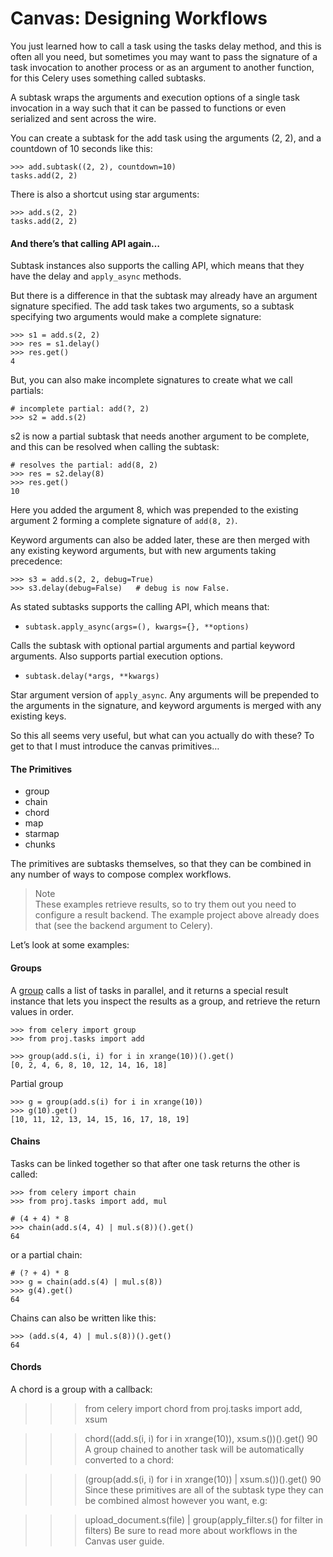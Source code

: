 # Canvas: Designing Workflows

You just learned how to call a task using the tasks delay method, and this is often all you need, but sometimes you may want to pass the signature of a task invocation to another process or as an argument to another function, for this Celery uses something called subtasks.

A subtask wraps the arguments and execution options of a single task invocation in a way such that it can be passed to functions or even serialized and sent across the wire.

You can create a subtask for the add task using the arguments (2, 2), and a countdown of 10 seconds like this:

```
>>> add.subtask((2, 2), countdown=10)
tasks.add(2, 2)
```

There is also a shortcut using star arguments:

```
>>> add.s(2, 2)
tasks.add(2, 2)
```

#### And there’s that calling API again…
Subtask instances also supports the calling API, which means that they have the delay and `apply_async` methods.

But there is a difference in that the subtask may already have an argument signature specified. The add task takes two arguments, so a subtask specifying two arguments would make a complete signature:

```
>>> s1 = add.s(2, 2)
>>> res = s1.delay()
>>> res.get()
4
```

But, you can also make incomplete signatures to create what we call partials:

```
# incomplete partial: add(?, 2)
>>> s2 = add.s(2)
```

s2 is now a partial subtask that needs another argument to be complete, and this can be resolved when calling the subtask:

```
# resolves the partial: add(8, 2)
>>> res = s2.delay(8)
>>> res.get()
10
```

Here you added the argument 8, which was prepended to the existing argument 2 forming a complete signature of `add(8, 2)`.

Keyword arguments can also be added later, these are then merged with any existing keyword arguments, but with new arguments taking precedence:

```
>>> s3 = add.s(2, 2, debug=True)
>>> s3.delay(debug=False)   # debug is now False.
```

As stated subtasks supports the calling API, which means that:

* `subtask.apply_async(args=(), kwargs={}, **options)`

Calls the subtask with optional partial arguments and partial keyword arguments. Also supports partial execution options.

* `subtask.delay(*args, **kwargs)`

Star argument version of `apply_async`. Any arguments will be prepended to the arguments in the signature, and keyword arguments is merged with any existing keys.

So this all seems very useful, but what can you actually do with these? To get to that I must introduce the canvas primitives…

#### The Primitives  
* group  
* chain  
* chord  
* map  
* starmap  
* chunks  

The primitives are subtasks themselves, so that they can be combined in any number of ways to compose complex workflows.

> Note  
These examples retrieve results, so to try them out you need to configure a result backend. The example project above already does that (see the backend argument to Celery).

Let’s look at some examples:

#### Groups  
A [group](http://docs.celeryproject.org/en/latest/reference/celery.html#celery.group) calls a list of tasks in parallel, and it returns a special result instance that lets you inspect the results as a group, and retrieve the return values in order.

```
>>> from celery import group
>>> from proj.tasks import add

>>> group(add.s(i, i) for i in xrange(10))().get()
[0, 2, 4, 6, 8, 10, 12, 14, 16, 18]
```

Partial group

```
>>> g = group(add.s(i) for i in xrange(10))
>>> g(10).get()
[10, 11, 12, 13, 14, 15, 16, 17, 18, 19]
```

#### Chains  
Tasks can be linked together so that after one task returns the other is called:

```
>>> from celery import chain
>>> from proj.tasks import add, mul

# (4 + 4) * 8
>>> chain(add.s(4, 4) | mul.s(8))().get()
64
```

or a partial chain:

```
# (? + 4) * 8
>>> g = chain(add.s(4) | mul.s(8))
>>> g(4).get()
64
```

Chains can also be written like this:

```
>>> (add.s(4, 4) | mul.s(8))().get()
64
```

#### Chords
A chord is a group with a callback:

>>> from celery import chord
>>> from proj.tasks import add, xsum

>>> chord((add.s(i, i) for i in xrange(10)), xsum.s())().get()
90
A group chained to another task will be automatically converted to a chord:

>>> (group(add.s(i, i) for i in xrange(10)) | xsum.s())().get()
90
Since these primitives are all of the subtask type they can be combined almost however you want, e.g:

>>> upload_document.s(file) | group(apply_filter.s() for filter in filters)
Be sure to read more about workflows in the Canvas user guide.